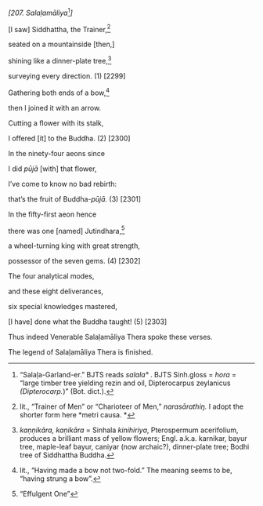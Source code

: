 *\[207. Salaḷamāliya*[^1]*\]*

\[I saw\] Siddhattha, the Trainer,[^2]

seated on a mountainside \[then,\]

shining like a dinner-plate tree,[^3]

surveying every direction. (1) \[2299\]

Gathering both ends of a bow,[^4]

then I joined it with an arrow.

Cutting a flower with its stalk,

I offered \[it\] to the Buddha. (2) \[2300\]

In the ninety-four aeons since

I did *pūjā* \[with\] that flower,

I’ve come to know no bad rebirth:

that’s the fruit of Buddha-*pūjā.* (3) \[2301\]

In the fifty-first aeon hence

there was one \[named\] Jutindhara,[^5]

a wheel-turning king with great strength,

possessor of the seven gems. (4) \[2302\]

The four analytical modes,

and these eight deliverances,

six special knowledges mastered,

\[I have\] done what the Buddha taught! (5) \[2303\]

Thus indeed Venerable Salaḷamāliya Thera spoke these verses.

The legend of Salaḷamāliya Thera is finished.

[^1]: “Salaḷa-Garland-er.” BJTS reads *salala°* . BJTS Sinh.gloss =
    *hora* = “large timber tree yielding rezin and oil, Dipterocarpus
    zeylanicus *(Dipterocarp.*)” (Bot. dict.).

[^2]: lit., “Trainer of Men” or “Charioteer of Men,” *narasārathiŋ.* I
    adopt the shorter form here *metri causa. *

[^3]: *kaṇṇikāra, kaṇikāra* = Sinhala *kinihiriya*, Pterospermum
    acerifolium, produces a brilliant mass of yellow flowers; Engl.
    a.k.a. karnikar, bayur tree, maple-leaf bayur, caniyar (now
    archaic?), dinner-plate tree; Bodhi tree of Siddhattha Buddha.

[^4]: lit., “Having made a bow not two-fold.” The meaning seems to be,
    “having strung a bow”.

[^5]: “Effulgent One”
